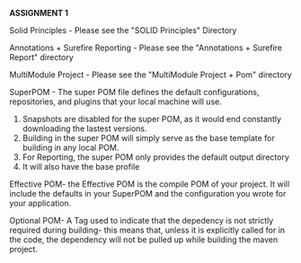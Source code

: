 **ASSIGNMENT 1**

Solid Principles - Please see the "SOLID Principles" Directory

Annotations + Surefire Reporting - Please see the "Annotations + Surefire Report" directory

MultiModule Project - Please see the "MultiModule Project + Pom" directory

SuperPOM - The super POM file defines the default configurations, repositories, and plugins that your local machine will use. 
1. Snapshots are disabled for the super POM, as it would end constantly downloading the lastest versions.
2. Building in the super POM will simply serve as the base template for building in any local POM. 
3. For Reporting, the super POM only provides the default output directory
4. It will also have the base profile

Effective POM- the Effective POM is the compile POM of your project. It will include the defaults in your SuperPOM and the configuration you wrote for your application. 

Optional POM- A Tag used to indicate that the depedency is not strictly required during building- this means that, unless it is explicitly called for in the code, the dependency will not be pulled up while building the maven project.